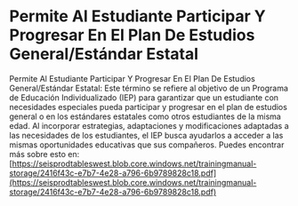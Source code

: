 # Permite Al Estudiante Participar Y Progresar En El Plan De Estudios General/Estándar Estatal
Permite Al Estudiante Participar Y Progresar En El Plan De Estudios General/Estándar Estatal: Este término se refiere al objetivo de un Programa de Educación Individualizado (IEP) para garantizar que un estudiante con necesidades especiales pueda participar y progresar en el plan de estudios general o en los estándares estatales como otros estudiantes de la misma edad. Al incorporar estrategias, adaptaciones y modificaciones adaptadas a las necesidades de los estudiantes, el IEP busca ayudarlos a acceder a las mismas oportunidades educativas que sus compañeros.
Puedes encontrar más sobre esto en: [https://seisprodtableswest.blob.core.windows.net/trainingmanual-storage/2416f43c-e7b7-4e28-a796-6b9789828c18.pdf](https://seisprodtableswest.blob.core.windows.net/trainingmanual-storage/2416f43c-e7b7-4e28-a796-6b9789828c18.pdf)